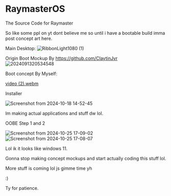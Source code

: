 # RaymasterOS
The Source Code for Raymaster

So like some ppl on yt dont believe me so until i have a bootable build imma post concept art here. 

Main Desktop:
![RibbonLight1080 (1)](https://github.com/user-attachments/assets/70384bd7-b121-4585-a466-0a76f3442f45)

Origin Boot Mockup By https://github.com/ClaytinJvr
![2024091320534548](https://github.com/user-attachments/assets/fa69e931-8972-439c-ae25-02439ab261d3)

Boot concept By Myself:

[video (2).webm](https://github.com/user-attachments/assets/581c32a4-7e25-421e-acfb-da0d3b20b86d)

Installer

![Screenshot from 2024-10-18 14-52-45](https://github.com/user-attachments/assets/05ad1bb0-193d-48ca-b79e-9b98b0012bfa)


Im making actual applications and stuff dw lol.

OOBE Step 1 and 2

![Screenshot from 2024-10-25 17-09-02](https://github.com/user-attachments/assets/35ceaca2-5f07-4b13-90f5-dedfb73568f5)
![Screenshot from 2024-10-25 17-08-07](https://github.com/user-attachments/assets/fc5e5c2a-9092-47cf-a9cf-260092d74b16)

Lol ik it looks like windows 11. 

Gonna stop making concept mockups and start actually coding this stuff lol.

More stuff is coming lol js gimme time yh

:)

Ty for patience.
